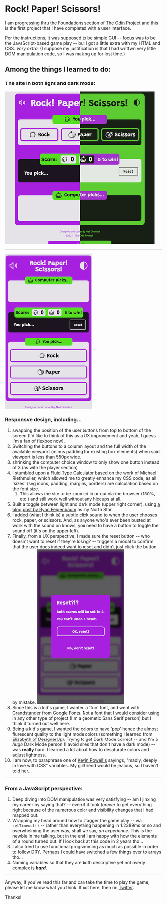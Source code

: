 # Rock! Paper! Scissors!

I am progressing thru the Foundations section of [The Odin Project](https://www.theodinproject.com) and this is the first project that I have completed with a user interface.

Per the instructions, it was supposed to be simple GUI -- focus was to be the JavsScript-based game play -- but I got a little extra with my HTML and CSS. _Very extra._ (I suppose my justification is that I had writtwn very little DOM manipulation code, so I was making up for lost time.)

## Among the things I learned to do:

### The site in both light and dark mode:

![Light and Dark Modes](/projects/rock-paper-scissors/img/Light_and_dark_modes.png)

---

![Mobile Layout](/projects/rock-paper-scissors/img/Mobile_Layout.png)

### Responsve design, including...

1.  swapping the position of the user buttons from top to bottom of the screen (I'd like to think of this as a UX improvement and yeah, I guess I'm a fan of flexbox now).
2.  Switching the buttons to a column layout and the full width of the available viewport (minus padding for existing box elements) when said viewport is less than 550px wide.
3.  shrinking the computer choice window to only show one button instead of 3 (as with the player section)
4.  I stumbled upon a [Fluid Type Calculator](https://websemantics.uk/tools/responsive-font-calculator/) based on the work of Michael Riethmuller, which allowed me to greatly enhance my CSS code, as all 'sizes' (svg icons, padding, margins, borders) are calculation based on the font size.
    1. This allows the site to be zoomed in or out via the browser (150%, etc.) and still work well without any hiccups at all.
5.  Built a toggle between light and dark mode (upper right corner), using [a blog post by Ryan Feigenbaum](https://ryanfeigenbaum.com/dark-mode/) as my North Star.
6.  I added (what I think is) a subtle click sound to when the user chooses rock, paper, or scissors. And, as anyone who's ever been busted at work with the sound on knows, you need to have a button to toggle the sound off (it's on the upper left).
7.  Finally, from a UX perspective, I made sure the reset button -- who doesn't want to reset if they're losing? -- triggers a modal to confirm that the user does indeed want to reset and didn't just click the button by mistake.
    ![Modal window](/projects/rock-paper-scissors/img/Modal.png)
8.  Since this is a kid's game, I wanted a 'fun' font, and went with [Grandstander](https://fonts.google.com/specimen/Grandstander?query=grandstan) from Google Fonts. Not a font that I would consider using in any other type of project (I'm a geometic Sans Serif person) but I think it turned out well here.
9.  Being a kid's game, I wanted the colors to have 'pop' hence the almost flurescent quality to the light mode colors (something I learned from [Elizabeth of DesignerUp](https://designerup.co/blog/practical-guide-to-perfect-ui-color-palettes/)). Trying to get Dark Mode correct -- and I'm a _huge_ Dark Mode person (I avoid sites that don't have a dark mode) -- was **really** hard. I learned a lot about how to desaturate colors and adjust lightness.
10. I am now, to paraphrase one of [Kevin Powell's](https://www.kevinpowell.co/) sayings, "madly, deeply in love with CSS" variables. My girlfriend would be jealous, so I haven't told her...

---

### From a JavaScript perspective:

1. Deep diving into DOM manipulation was very satisfying -- am I jinxing my career by saying that? -- even if it took _forever_ to get everything right because of the numerous color and visibility changes that I had mapped out.
2. Wrapping my head around how to stagger the game play -- via `setTimeout()` -- rather than everything happening in 1.2389ms or so and overwhelming the user was, shall we say, _an experience._ This is the newbie in me talking, but in the end I am happy with how the elements of a round turned out. If I look back at this code in 2 years tho...
3. I also tried to use functional programming as much as possible in order to follow DRY. Perhaps I could have switched a few things over to arrays tho...
4. Naming variables so that they are both descriptive yet not overly complex is **_hard_**.

---

Anyway, if you've read this far and can take the time to play the game, please let me know what you think. If not here, then on [Twitter](https://twitter.com/nkg_dev).

Thanks!
